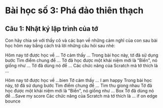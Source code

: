 # Bài học số 3: Phá đảo thiên thạch


## Câu 1: Nhật ký lập trình của tớ

Con hãy chia sẻ với thầy cô và các bạn về những cảm nghĩ của con sau bài học hôm nay bằng cách trả lời những câu hỏi sau nhé:

Hôm nay tớ được học về ... Tớ cảm thấy ...
Trong bài học này, tớ đã sử dụng bước Tìm điểm chung để ...
Tớ đã học được một khái niệm mới là "Biến", nó giống như ... Tớ đã dùng nó để ...
Các chức năng của Scratch mà tớ thích là ...

Hôm nay tớ được học về ...bien Tớ cảm thấy ... I am happy
Trong bài học này, tớ đã sử dụng bước Tìm điểm chung để ... Tim thu giong nhau
Tớ đã học được một khái niệm mới là "Biến", nó giống như ... Box Tớ đã dùng nó để ...Save my score
Các chức năng của Scratch mà tớ thích là ... if on edge bounce
